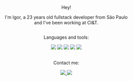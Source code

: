<p align="center" size="22px">
   Hey! 
</p>

<p align="center" width="18px">
   I'm Igor, a 23 years old fullstack developer from São Paulo<br>
   and I've been working at CI&T.
</p>

##

<div align="center">
   <p align="center" width="18px">
     Languages and tools: 
   </p>
   <img src="https://img.shields.io/badge/Angular-DD0031?style=for-the-badge&logo=angular&logoColor=white"/>
   <img src="https://img.shields.io/badge/PHP-777BB4?style=for-the-badge&logo=php&logoColor=white"/>
   <img src="https://img.shields.io/badge/JavaScript-F7DF1E?style=for-the-badge&logo=javascript&logoColor=black"/>
   <img src="https://img.shields.io/badge/TypeScript-007ACC?style=for-the-badge&logo=typescript&logoColor=white"/>
   <img src="https://img.shields.io/badge/MySQL-02569B?style=for-the-badge&logo=mysql&logoColor=white"/>
</div> 

##

<div align="center">
   <p align="center" width="18px">
     Contact me: 
   </p>
   <a target="_blank" href="https://www.linkedin.com/in/igorxoi">
      <img src="https://img.shields.io/badge/LinkedIn-0077B5?style=for-the-badge&logo=linkedin&logoColor=white"/>
   </a>
   <a target="_blank" href ="mailto:igorx92@gmail.com">
      <img src="https://img.shields.io/badge/Gmail-D14836?style=for-the-badge&logo=gmail&logoColor=white"/>
   </a>
</div> 

